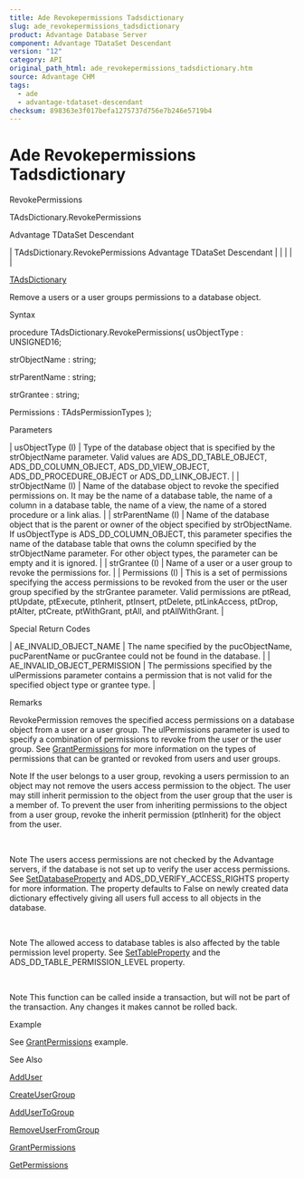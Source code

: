 ```yaml
---
title: Ade Revokepermissions Tadsdictionary
slug: ade_revokepermissions_tadsdictionary
product: Advantage Database Server
component: Advantage TDataSet Descendant
version: "12"
category: API
original_path_html: ade_revokepermissions_tadsdictionary.htm
source: Advantage CHM
tags:
  - ade
  - advantage-tdataset-descendant
checksum: 898363e3f017befa1275737d756e7b246e5719b4
---
```


# Ade Revokepermissions Tadsdictionary

RevokePermissions

TAdsDictionary.RevokePermissions

Advantage TDataSet Descendant

| TAdsDictionary.RevokePermissions  Advantage TDataSet Descendant |  |  |  |  |

[TAdsDictionary](ade_tadsdictionary.md)

Remove a users or a user groups permissions to a database object.

Syntax

procedure TAdsDictionary.RevokePermissions( usObjectType : UNSIGNED16;

strObjectName : string;

strParentName : string;

strGrantee : string;

Permissions : TAdsPermissionTypes );

Parameters

| usObjectType (I) | Type of the database object that is specified by the strObjectName parameter. Valid values are ADS\_DD\_TABLE\_OBJECT, ADS\_DD\_COLUMN\_OBJECT, ADS\_DD\_VIEW\_OBJECT, ADS\_DD\_PROCEDURE\_OBJECT or ADS\_DD\_LINK\_OBJECT. |
| strObjectName (I) | Name of the database object to revoke the specified permissions on. It may be the name of a database table, the name of a column in a database table, the name of a view, the name of a stored procedure or a link alias. |
| strParentName (I) | Name of the database object that is the parent or owner of the object specified by strObjectName. If usObjectType is ADS\_DD\_COLUMN\_OBJECT, this parameter specifies the name of the database table that owns the column specified by the strObjectName parameter. For other object types, the parameter can be empty and it is ignored. |
| strGrantee (I) | Name of a user or a user group to revoke the permissions for. |
| Permissions (I) | This is a set of permissions specifying the access permissions to be revoked from the user or the user group specified by the strGrantee parameter. Valid permissions are ptRead, ptUpdate, ptExecute, ptInherit, ptInsert, ptDelete, ptLinkAccess, ptDrop, ptAlter, ptCreate, ptWithGrant, ptAll, and ptAllWithGrant. |

Special Return Codes

| AE\_INVALID\_OBJECT\_NAME | The name specified by the pucObjectName, pucParentName or pucGrantee could not be found in the database. |
| AE\_INVALID\_OBJECT\_PERMISSION | The permissions specified by the ulPermissions parameter contains a permission that is not valid for the specified object type or grantee type. |

Remarks

RevokePermission removes the specified access permissions on a database object from a user or a user group. The ulPermissions parameter is used to specify a combination of permissions to revoke from the user or the user group. See [GrantPermissions](ade_grantpermissions_tadsdictionary.md) for more information on the types of permissions that can be granted or revoked from users and user groups.

Note If the user belongs to a user group, revoking a users permission to an object may not remove the users access permission to the object. The user may still inherit permission to the object from the user group that the user is a member of. To prevent the user from inheriting permissions to the object from a user group, revoke the inherit permission (ptInherit) for the object from the user.

 

Note The users access permissions are not checked by the Advantage servers, if the database is not set up to verify the user access permissions. See [SetDatabaseProperty](ade_setdatabaseproperty.md) and ADS\_DD\_VERIFY\_ACCESS\_RIGHTS property for more information. The property defaults to False on newly created data dictionary effectively giving all users full access to all objects in the database.

 

Note The allowed access to database tables is also affected by the table permission level property. See [SetTableProperty](ade_settableproperty.md) and the ADS\_DD\_TABLE\_PERMISSION\_LEVEL property.

 

Note This function can be called inside a transaction, but will not be part of the transaction. Any changes it makes cannot be rolled back.

Example

See [GrantPermissions](ade_grantpermissions_tadsdictionary.md) example.

See Also

[AddUser](ade_adduser.md)

[CreateUserGroup](ade_createusergroup.md)

[AddUserToGroup](ade_addusertogroup.md)

[RemoveUserFromGroup](ade_removeuserfromgroup.md)

[GrantPermissions](ade_grantpermissions_tadsdictionary.md)

[GetPermissions](ade_getpermissions_tadsdictionary.md)
